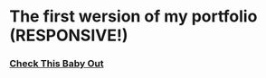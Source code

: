 # The first wersion of my portfolio (RESPONSIVE!)

### [Check This Baby Out](https://danieledefoe.github.io/portfolio-v1/)
